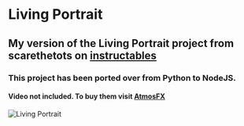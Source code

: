 # Living Portrait

## My version of the Living Portrait project from scarethetots on [instructables](https://www.instructables.com/id/Raspberry-Pi-Based-Living-Portrait-Player-Intro/)

### This project has been ported over from Python to NodeJS.

#### Video not included. To buy them visit [AtmosFX](https://atmosfx.com/collections/halloween/products/unliving-portraits)

![Living Portrait](https://github.com/kyl3d3nt0n/Living-Portrait/blob/master/assets/img/poster.jpg)
